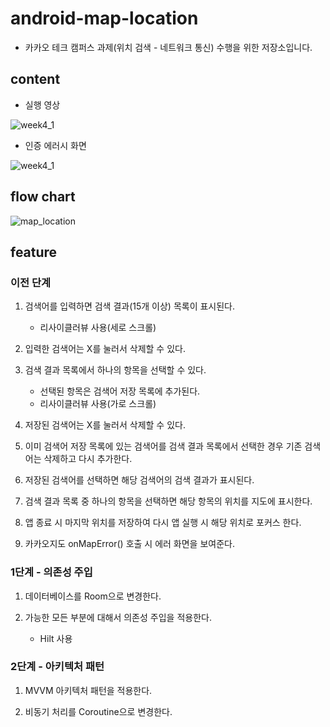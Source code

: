 # android-map-location

- 카카오 테크 캠퍼스 과제(위치 검색 - 네트워크 통신) 수행을 위한 저장소입니다.

## content

- 실행 영상
  
![week4_1](https://github.com/user-attachments/assets/d05c8ac7-06cf-48c3-ac21-809567de23c3)

- 인증 에러시 화면
  
![week4_1](https://github.com/user-attachments/assets/7c9bc6f0-c163-4058-83cc-1299120c7230)

## flow chart

![map_location](https://github.com/user-attachments/assets/05e64aed-bcc6-4a3f-9a08-9bb5d2377702)

## feature

### 이전 단계

1. 검색어를 입력하면 검색 결과(15개 이상) 목록이 표시된다.
    - 리사이클러뷰 사용(세로 스크롤)

2. 입력한 검색어는 X를 눌러서 삭제할 수 있다.

3. 검색 결과 목록에서 하나의 항목을 선택할 수 있다.
    - 선택된 항목은 검색어 저장 목록에 추가된다.
    - 리사이클러뷰 사용(가로 스크롤)

4. 저장된 검색어는 X를 눌러서 삭제할 수 있다.

5. 이미 검색어 저장 목록에 있는 검색어를 검색 결과 목록에서 선택한 경우 기존 검색어는 삭제하고 다시 추가한다.

6. 저장된 검색어를 선택하면 해당 검색어의 검색 결과가 표시된다.

7. 검색 결과 목록 중 하나의 항목을 선택하면 해당 항목의 위치를 지도에 표시한다.

8. 앱 종료 시 마지막 위치를 저장하여 다시 앱 실행 시 해당 위치로 포커스 한다.

9. 카카오지도 onMapError() 호출 시 에러 화면을 보여준다.

### 1단계 - 의존성 주입

1. 데이터베이스를 Room으로 변경한다.

2. 가능한 모든 부분에 대해서 의존성 주입을 적용한다.
   - Hilt 사용

### 2단계 - 아키텍처 패턴

1. MVVM 아키텍처 패턴을 적용한다.

2. 비동기 처리를 Coroutine으로 변경한다.
